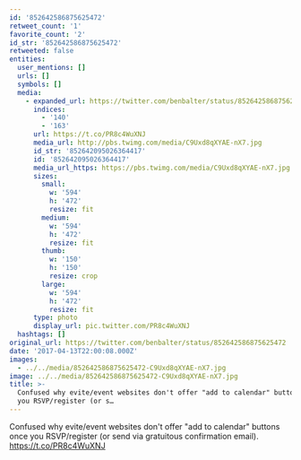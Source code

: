 ```yaml
---
id: '852642586875625472'
retweet_count: '1'
favorite_count: '2'
id_str: '852642586875625472'
retweeted: false
entities:
  user_mentions: []
  urls: []
  symbols: []
  media:
    - expanded_url: https://twitter.com/benbalter/status/852642586875625472/photo/1
      indices:
        - '140'
        - '163'
      url: https://t.co/PR8c4WuXNJ
      media_url: http://pbs.twimg.com/media/C9Uxd8qXYAE-nX7.jpg
      id_str: '852642095026364417'
      id: '852642095026364417'
      media_url_https: https://pbs.twimg.com/media/C9Uxd8qXYAE-nX7.jpg
      sizes:
        small:
          w: '594'
          h: '472'
          resize: fit
        medium:
          w: '594'
          h: '472'
          resize: fit
        thumb:
          w: '150'
          h: '150'
          resize: crop
        large:
          w: '594'
          h: '472'
          resize: fit
      type: photo
      display_url: pic.twitter.com/PR8c4WuXNJ
  hashtags: []
original_url: https://twitter.com/benbalter/status/852642586875625472
date: '2017-04-13T22:00:08.000Z'
images:
  - ../../media/852642586875625472-C9Uxd8qXYAE-nX7.jpg
image: ../../media/852642586875625472-C9Uxd8qXYAE-nX7.jpg
title: >-
  Confused why evite/event websites don't offer "add to calendar" buttons once
  you RSVP/register (or s…
---
```


Confused why evite/event websites don't offer "add to calendar" buttons once you RSVP/register (or send via gratuitous confirmation email). https://t.co/PR8c4WuXNJ